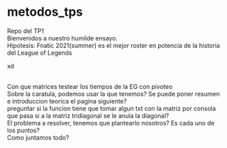 # metodos_tps
Repo del TP1
<br>
Bienvenidos a nuestro humilde ensayo.
<br>
Hipotesis: Fnatic 2021(summer) es el mejor roster en potencia  de la historia del League of Legends


xd

<br>
Con que matrices testear los tiempos de la EG con pivoteo
<br>
Sobre la caratula, podemos usar la que tenemos? Se puede poner resumen e introduccion teorica el pagina siguiente?
<br>
preguntar si la funcion tiene que tomar algun txt con la matriz por consola
<br>
que pasa si a la matriz tridiagonal se le anula la diagonal?
<br>
El problema a resolver, tenemos que plantearlo nosotros? Es cada uno de los puntos?
<br>
Como juntamos todo?
